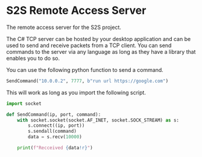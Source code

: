 # S2S Remote Access Server
The remote access server for the S2S project.

The C# TCP server can be hosted by your desktop application and can be used to send and receive packets from a TCP client. You can send commands to the server via any language as long as they have a library that enables you to do so.

You can use the following python function to send a command.
```py
SendCommand("10.0.0.2", 7777, b"run url https://google.com")
```

This will work as long as you import the following script.
```py
import socket

def SendCommand(ip, port, command):
    with socket.socket(socket.AF_INET, socket.SOCK_STREAM) as s:
        s.connect((ip, port))
        s.sendall(command)
        data = s.recv(10000)

    print(f"Recceived {data!r}")
```
